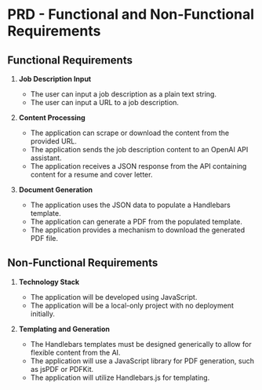 # PRD - Functional and Non-Functional Requirements

## Functional Requirements

1. **Job Description Input**
   - The user can input a job description as a plain text string.
   - The user can input a URL to a job description.

2. **Content Processing**
   - The application can scrape or download the content from the provided URL.
   - The application sends the job description content to an OpenAI API assistant.
   - The application receives a JSON response from the API containing content for a resume and cover letter.

3. **Document Generation**
   - The application uses the JSON data to populate a Handlebars template.
   - The application can generate a PDF from the populated template.
   - The application provides a mechanism to download the generated PDF file.

## Non-Functional Requirements

1. **Technology Stack**
   - The application will be developed using JavaScript.
   - The application will be a local-only project with no deployment initially.

2. **Templating and Generation**
   - The Handlebars templates must be designed generically to allow for flexible content from the AI.
   - The application will use a JavaScript library for PDF generation, such as jsPDF or PDFKit.
   - The application will utilize Handlebars.js for templating.
